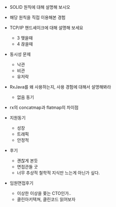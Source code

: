 - SOLID 원칙에 대해 설명해 보시오
- 해당 원칙을 직접 이용해본 경험
- TCP/IP 핸드셰이크에 대해 설명해 보세요
  - 3 맺을때
  - 4 끊을때 
- 동시성 문제
  - 낙관
  - 비관
  - 유저락
- RxJava를 왜 사용하는지, 사용 경험에 대해서 설명해봐라
  - 없음 동기 
- rx의 concatmap과 flatmap의 차이점


- 지원동기
  - 성장
  - 트래픽
  - 안정적
- 후기
  - 괜찮게 본듯
  - 면접관들 굿
  - 너무 추상적 철학적 지식만 느는게 아닌가 싶다.
- 임원면접후기
  - 이상한 이상을 쫒는 CTO인가..
  - 클린아키텍쳐, 클린코드 읽어보자